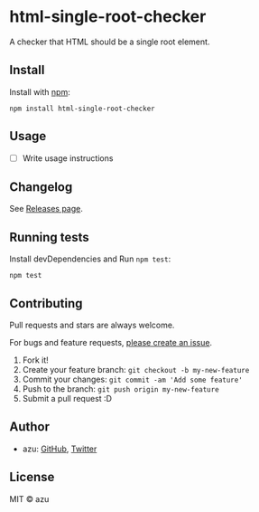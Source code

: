 # html-single-root-checker

A checker that HTML should be a single root element.

## Install

Install with [npm](https://www.npmjs.com/):

    npm install html-single-root-checker

## Usage

- [ ] Write usage instructions

## Changelog

See [Releases page](https://github.com/azu/html-single-root-checker/releases).

## Running tests

Install devDependencies and Run `npm test`:

    npm test

## Contributing

Pull requests and stars are always welcome.

For bugs and feature requests, [please create an issue](https://github.com/azu/html-single-root-checker/issues).

1. Fork it!
2. Create your feature branch: `git checkout -b my-new-feature`
3. Commit your changes: `git commit -am 'Add some feature'`
4. Push to the branch: `git push origin my-new-feature`
5. Submit a pull request :D

## Author

- azu: [GitHub](https://github.com/azu), [Twitter](https://twitter.com/azu_re)

## License

MIT © azu
